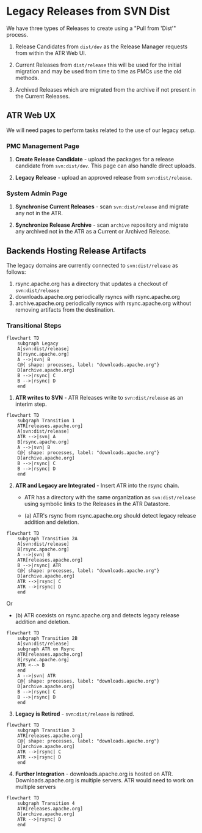# Legacy Releases from SVN Dist

We have three types of Releases to create using a "Pull from 'Dist'" process.

1. Release Candidates from `dist/dev` as the Release Manager requests from within the ATR Web UI.

2. Current Releases from `dist/release` this will be used for the initial migration and may be used from time to time as PMCs use the old methods.

3. Archived Releases which are migrated from the archive if not present in the Current Releases.

## ATR Web UX

We will need pages to perform tasks related to the use of our legacy setup.

### PMC Management Page

1. **Create Release Candidate** - upload the packages for a release candidate from `svn:dist/dev`. This page can also handle direct uploads.

3. **Legacy Release** - upload an approved release from `svn:dist/release`.

### System Admin Page

1. **Synchronise Current Releases** - scan `svn:dist/release` and migrate any not in the ATR.

2. **Synchronize Release Archive** - scan `archive` repository and migrate any archived not in the ATR as a Current or Archived Release.

## Backends Hosting Release Artifacts

The legacy domains are currently connected to `svn:dist/release` as follows:

1. rsync.apache.org has a directory that updates a checkout of `svn:dist/release`
2. downloads.apache.org periodically rsyncs with rsync.apache.org
3. archive.apache.org periodically rsyncs with rsync.apache.org without removing artifacts from the destination.

### Transitional Steps

```mermaid
flowchart TD
    subgraph Legacy
    A[svn:dist/release]
    B[rsync.apache.org]
    A -->|svn| B
    C@{ shape: processes, label: "downloads.apache.org"}
    D[archive.apache.org]
    B -->|rsync| C
    B -->|rsync| D
    end
```

1. **ATR writes to SVN** - ATR Releases write to `svn:dist/release` as an interim step.

```mermaid
flowchart TD
    subgraph Transition 1
    ATR[releases.apache.org]
    A[svn:dist/release]
    ATR -->|svn| A
    B[rsync.apache.org]
    A -->|svn| B
    C@{ shape: processes, label: "downloads.apache.org"}
    D[archive.apache.org]
    B -->|rsync| C
    B -->|rsync| D
    end
```

2. **ATR and Legacy are Integrated** - Insert ATR into the rsync chain.
   - ATR has a directory with the same organization as `svn:dist/release` using symbolic links to the Releases in the ATR Datastore.

   - (a) ATR's rsync from rsync.apache.org should detect legacy release addition and deletion.

```mermaid
flowchart TD
    subgraph Transition 2A
    A[svn:dist/release]
    B[rsync.apache.org]
    A -->|svn| B
    ATR[releases.apache.org]
    B -->|rsync| ATR
    C@{ shape: processes, label: "downloads.apache.org"}
    D[archive.apache.org]
    ATR -->|rsync| C
    ATR -->|rsync| D
    end
```

   Or

   - (b) ATR coexists on rsync.apache.org and detects legacy release addition and deletion.


```mermaid
flowchart TD
    subgraph Transition 2B
    A[svn:dist/release]
    subgraph ATR on Rsync
    ATR[releases.apache.org]
    B[rsync.apache.org]
    ATR <--> B
    end
    A -->|svn| ATR
    C@{ shape: processes, label: "downloads.apache.org"}
    D[archive.apache.org]
    B -->|rsync| C
    B -->|rsync| D
    end
```


3. **Legacy is Retired** - `svn:dist/release` is retired.

```mermaid
flowchart TD
    subgraph Transition 3
    ATR[releases.apache.org]
    C@{ shape: processes, label: "downloads.apache.org"}
    D[archive.apache.org]
    ATR -->|rsync| C
    ATR -->|rsync| D
    end
```

4. **Further Integration** - downloads.apache.org is hosted on ATR. Downloads.apache.org is multiple servers. ATR would need to work on multiple servers

```mermaid
flowchart TD
    subgraph Transition 4
    ATR[releases.apache.org]
    D[archive.apache.org]
    ATR -->|rsync| D
    end
```
